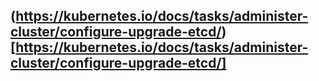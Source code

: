 ## (https://kubernetes.io/docs/tasks/administer-cluster/configure-upgrade-etcd/)[https://kubernetes.io/docs/tasks/administer-cluster/configure-upgrade-etcd/]